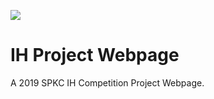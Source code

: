 ![](https://img.shields.io/github/repo-size/kcomain/SPKC-2019-IH-Project.svg?label=Repositary%20size&style=popout)
# IH Project Webpage
A 2019 SPKC IH Competition Project Webpage. 
